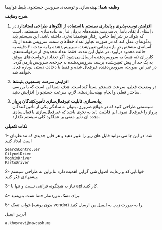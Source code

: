 ﻿
**وظیفه شما:** بهینه‌سازی و توسعه‌ی سرویس جستجوی بلیط هواپیما

**شرح وظایف:**

1.  **افزایش توسعه‌پذیری و پایداری سیستم با استفاده از الگوهای طراحی استاندارد**
در راستای ارتقای پایداری سرویس‌دهنده‌های پرواز، نیاز به پیاده‌سازی سیستمی است که بتواند در شرایط خاص، رفتار هوشمندانه‌تری داشته باشد. این سیستم باید به‌گونه‌ای عمل کند که در صورت تجاوز تعداد خطاهای سمت سرویس‌دهنده از یک آستانه‌ی مشخص در بازه زمانی تعیین‌شده، سرویس‌دهنده را به مدت ۲۰ دقیقه به حالت محدود درآورد. در طول این مدت، فقط تعداد محدودی از درخواست‌های کاربران (نه همه) به سرویس‌دهنده ارسال می‌شود. اگر تعداد درخواست‌های موفق به یک حد از پیش تعیین‌شده برسد، سرویس‌دهنده به چرخه‌ی سرویس بازمی‌گردد. در غیر این صورت، سرویس‌دهنده غیرفعال شده و فقط با دخالت دستی دوباره فعال خواهد شد.
    
2.  **افزایش سرعت جستجوی بلیط‌ها**  
    در وضعیت فعلی، سرعت جستجو نسبتاً کند است. هدف شما این است که با بررسی ساختار فعلی و انجام بهینه‌سازی‌های لازم، سرعت جستجو را افزایش دهید.
    
3.  **پیاده‌سازی قابلیت غیرفعال‌سازی تأمین‌کنندگان پرواز**  
    سیستمی طراحی کنید که در مواقع ضروری، بتوان به سادگی یکی از تأمین‌کنندگان پرواز را غیرفعال نمود. این قابلیت باید به نحوی باشد که غیرفعال‌سازی یا فعال‌سازی مجدد آن تأثیر منفی بر عملکرد کلی سیستم نگذارد.
    
**نکات تکمیلی**

1- شما در این جا می توانید فایل های زیر را تغییر دهید و هر فایل جدیدی که مدنظرتان است ایجاد کنید.

```
SearchController
CitynetDriver
MoghimDriver
PartoDriver
```

2- خوانایی کد و رعایت اصول شی گرایی اهمیت دارد بنابراین به طراحی سیستم پیشنهادی فکر کنید.

3- نیاز به هیچگونه فرانتی نیست و تنها با api کار کنید.

4- برای تسک موردنظر حتما تست بنویسید.

5- جواب تسک (بدون پوشه vendor) را به صورت زیپ به ایمیل من ارسال کنید.

آدرس ایمیل

```
a.khosravi@newcash.me
```


